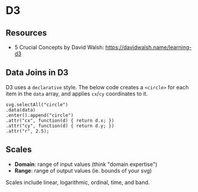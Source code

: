 # D3

## Resources

- 5 Crucial Concepts by David Walsh: https://davidwalsh.name/learning-d3

## Data Joins in D3

D3 uses a `declarative` style. The below code creates a `<circle>` for each item in the `data` array, and applies `cx`/`cy` coordinates to it.

```
svg.selectAll("circle")
.data(data)
.enter().append("circle")
.attr("cx", function(d) { return d.x; })
.attr("cy", function(d) { return d.y; })
.attr("r", 2.5);
```

## Scales

- **Domain**: range of input values (think "domain expertise")
- **Range**: range of output values (ie. bounds of your svg)

Scales include linear, logarithmic, ordinal, time, and band.
